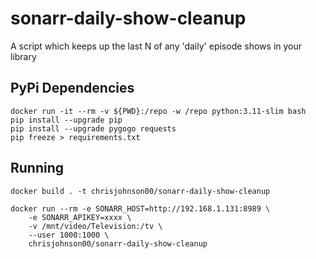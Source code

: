 # sonarr-daily-show-cleanup
A script which keeps up the last N of any 'daily' episode shows in your library

## PyPi Dependencies

``` 
docker run -it --rm -v ${PWD}:/repo -w /repo python:3.11-slim bash
pip install --upgrade pip
pip install --upgrade pygogo requests
pip freeze > requirements.txt
```

## Running

```commandline
docker build . -t chrisjohnson00/sonarr-daily-show-cleanup

docker run --rm -e SONARR_HOST=http://192.168.1.131:8989 \
    -e SONARR_APIKEY=xxxx \
    -v /mnt/video/Television:/tv \
    --user 1000:1000 \
    chrisjohnson00/sonarr-daily-show-cleanup
```